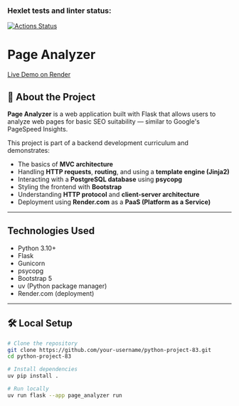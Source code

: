 ### Hexlet tests and linter status:
[![Actions Status](https://github.com/Olyapka84/python-project-83/actions/workflows/hexlet-check.yml/badge.svg)](https://github.com/Olyapka84/python-project-83/actions)

# Page Analyzer

[Live Demo on Render](https://python-project-83-olyapka.onrender.com/)

## 📌 About the Project

**Page Analyzer** is a web application built with Flask that allows users to analyze web pages for basic SEO suitability — similar to Google's PageSpeed Insights.

This project is part of a backend development curriculum and demonstrates:

- The basics of **MVC architecture**
- Handling **HTTP requests**, **routing**, and using a **template engine (Jinja2)**
- Interacting with a **PostgreSQL database** using **psycopg**
- Styling the frontend with **Bootstrap**
- Understanding **HTTP protocol** and **client-server architecture**
- Deployment using **Render.com** as a **PaaS (Platform as a Service)**

---

## Technologies Used

- Python 3.10+
- Flask
- Gunicorn
- psycopg
- Bootstrap 5
- uv (Python package manager)
- Render.com (deployment)

---

## 🛠 Local Setup

```bash
# Clone the repository
git clone https://github.com/your-username/python-project-83.git
cd python-project-83

# Install dependencies
uv pip install .

# Run locally
uv run flask --app page_analyzer run

